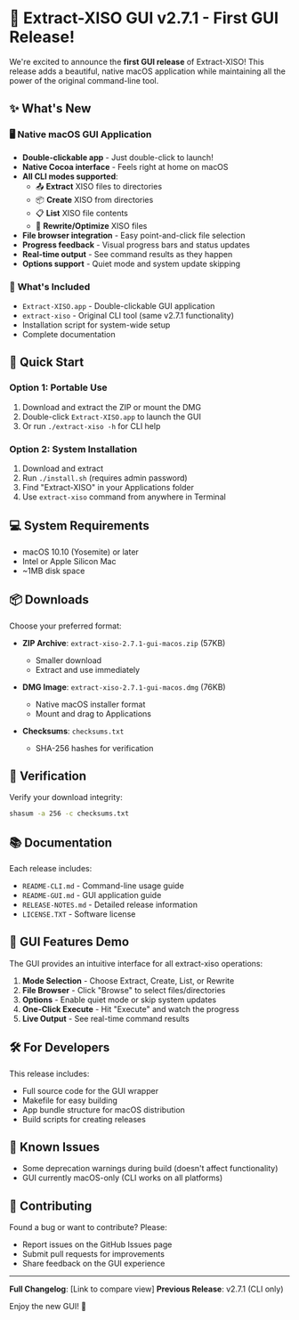 # 🎉 Extract-XISO GUI v2.7.1 - First GUI Release!

We're excited to announce the **first GUI release** of Extract-XISO! This release adds a beautiful, native macOS application while maintaining all the power of the original command-line tool.

## ✨ What's New

### 🖥️ **Native macOS GUI Application**
- **Double-clickable app** - Just double-click to launch!
- **Native Cocoa interface** - Feels right at home on macOS
- **All CLI modes supported**:
  - 📤 **Extract** XISO files to directories
  - 📦 **Create** XISO from directories  
  - 📋 **List** XISO file contents
  - 🔄 **Rewrite/Optimize** XISO files
- **File browser integration** - Easy point-and-click file selection
- **Progress feedback** - Visual progress bars and status updates
- **Real-time output** - See command results as they happen
- **Options support** - Quiet mode and system update skipping

### 📁 **What's Included**
- `Extract-XISO.app` - Double-clickable GUI application
- `extract-xiso` - Original CLI tool (same v2.7.1 functionality)
- Installation script for system-wide setup
- Complete documentation

## 🚀 **Quick Start**

### Option 1: Portable Use
1. Download and extract the ZIP or mount the DMG
2. Double-click `Extract-XISO.app` to launch the GUI
3. Or run `./extract-xiso -h` for CLI help

### Option 2: System Installation  
1. Download and extract
2. Run `./install.sh` (requires admin password)
3. Find "Extract-XISO" in your Applications folder
4. Use `extract-xiso` command from anywhere in Terminal

## 💻 **System Requirements**
- macOS 10.10 (Yosemite) or later
- Intel or Apple Silicon Mac
- ~1MB disk space

## 📦 **Downloads**

Choose your preferred format:

- **ZIP Archive**: `extract-xiso-2.7.1-gui-macos.zip` (57KB)
  - Smaller download
  - Extract and use immediately
  
- **DMG Image**: `extract-xiso-2.7.1-gui-macos.dmg` (76KB)  
  - Native macOS installer format
  - Mount and drag to Applications

- **Checksums**: `checksums.txt`
  - SHA-256 hashes for verification

## 🔐 **Verification**

Verify your download integrity:
```bash
shasum -a 256 -c checksums.txt
```

## 📚 **Documentation**

Each release includes:
- `README-CLI.md` - Command-line usage guide
- `README-GUI.md` - GUI application guide  
- `RELEASE-NOTES.md` - Detailed release information
- `LICENSE.TXT` - Software license

## 🎯 **GUI Features Demo**

The GUI provides an intuitive interface for all extract-xiso operations:

1. **Mode Selection** - Choose Extract, Create, List, or Rewrite
2. **File Browser** - Click "Browse" to select files/directories
3. **Options** - Enable quiet mode or skip system updates
4. **One-Click Execute** - Hit "Execute" and watch the progress
5. **Live Output** - See real-time command results

## 🛠️ **For Developers**

This release includes:
- Full source code for the GUI wrapper
- Makefile for easy building
- App bundle structure for macOS distribution
- Build scripts for creating releases

## 🐛 **Known Issues**

- Some deprecation warnings during build (doesn't affect functionality)
- GUI currently macOS-only (CLI works on all platforms)

## 🤝 **Contributing**

Found a bug or want to contribute? Please:
- Report issues on the GitHub Issues page
- Submit pull requests for improvements
- Share feedback on the GUI experience

---

**Full Changelog**: [Link to compare view]
**Previous Release**: v2.7.1 (CLI only)

Enjoy the new GUI! 🎊